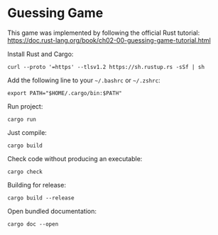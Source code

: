 # Guessing Game

This game was implemented by following the official Rust tutorial:
https://doc.rust-lang.org/book/ch02-00-guessing-game-tutorial.html

Install Rust and Cargo:

    curl --proto '=https' --tlsv1.2 https://sh.rustup.rs -sSf | sh

Add the following line to your `~/.bashrc` or `~/.zshrc`:

    export PATH="$HOME/.cargo/bin:$PATH"

Run project:

    cargo run

Just compile:

    cargo build

Check code without producing an executable:

    cargo check

Building for release:

    cargo build --release

Open bundled documentation:

    cargo doc --open
